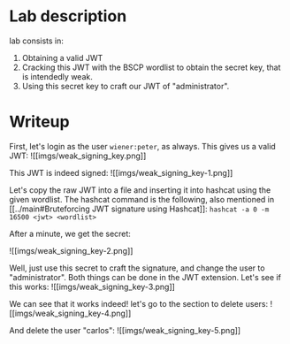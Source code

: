 
# Lab description

lab consists in:
1. Obtaining a valid JWT
2. Cracking this JWT with the BSCP wordlist to obtain the secret key, that is intendedly weak.
3. Using this secret key to craft our JWT of "administrator".

# Writeup

First, let's login as the user `wiener:peter`, as always. This gives us a valid JWT:
![[imgs/weak_signing_key.png]]

This JWT is indeed signed:
![[imgs/weak_signing_key-1.png]]

Let's copy the raw JWT into a file and inserting it into hashcat using the given wordlist. The hashcat command is the following, also mentioned in [[../main#Bruteforcing JWT signature using Hashcat]]:
`hashcat -a 0 -m 16500 <jwt> <wordlist>`

After a minute, we get the secret:

![[imgs/weak_signing_key-2.png]]

Well, just use this secret to craft the signature, and change the user to "administrator". Both things can be done in the JWT extension. Let's see if this works:
![[imgs/weak_signing_key-3.png]]

We can see that it works indeed! let's go to the section to delete users:
![[imgs/weak_signing_key-4.png]]

And delete the user "carlos":
![[imgs/weak_signing_key-5.png]]




